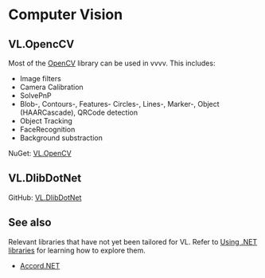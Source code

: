 # Computer Vision

## VL.OpencCV

Most of the [OpenCV](http://opencv.org/) library can be used in vvvv. This includes:

* Image filters
* Camera Calibration
* SolvePnP
* Blob-, Contours-, Features- Circles-, Lines-, Marker-, Object (HAARCascade), QRCode detection
* Object Tracking
* FaceRecognition
* Background substraction

NuGet: [VL.OpenCV](https://www.nuget.org/packages/VL.OpenCV)

## VL.DlibDotNet

GitHub: [VL.DlibDotNet](https://github.com/m-box-de/VL.DlibDotNet)

## See also
Relevant libraries that have not yet been tailored for VL. Refer to [Using .NET libraries](../extending/using-net-libraries.md) for learning how to explore them.
* [Accord.NET](http://accord-framework.net)